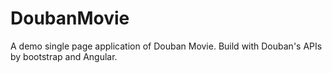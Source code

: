 # DoubanMovie
A demo single page application of Douban Movie.
Build with Douban's APIs by bootstrap and Angular.
